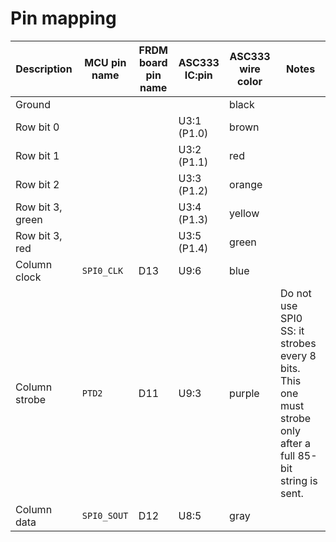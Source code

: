 # Pin mapping

| Description      | MCU pin name | FRDM board pin name | ASC333 IC:pin | ASC333 wire color | Notes                                                                                                      |
|------------------|--------------|---------------------|---------------|-------------------|------------------------------------------------------------------------------------------------------------|
| Ground           |              |                     |               | black             |                                                                                                            |
| Row bit 0        |              |                     | U3:1 (P1.0)   | brown             |                                                                                                            |
| Row bit 1        |              |                     | U3:2 (P1.1)   | red               |                                                                                                            |
| Row bit 2        |              |                     | U3:3 (P1.2)   | orange            |                                                                                                            |
| Row bit 3, green |              |                     | U3:4 (P1.3)   | yellow            |                                                                                                            |
| Row bit 3, red   |              |                     | U3:5 (P1.4)   | green             |                                                                                                            |
| Column clock     | `SPI0_CLK`   | D13                 | U9:6          | blue              |                                                                                                            |
| Column strobe    | `PTD2`       | D11                 | U9:3          | purple            | Do not use SPI0 SS: it strobes every 8 bits. This one must strobe only after a full 85-bit string is sent. |
| Column data      | `SPI0_SOUT`  | D12                 | U8:5          | gray              |                                                                                                            |
